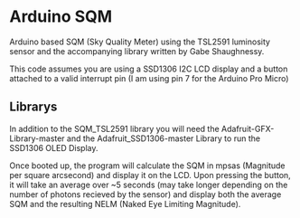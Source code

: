 <h1>Arduino SQM </h1>

Arduino based SQM (Sky Quality Meter) using the TSL2591 luminosity sensor and the accompanying library written by Gabe Shaughnessy.


This code assumes you are using a SSD1306 I2C LCD display and a button attached to a valid interrupt pin (I am using pin 7 for the Arduino Pro Micro)

<h2>Librarys</h2>

In addition to the SQM_TSL2591 library you will need the Adafruit-GFX-Library-master and the Adafruit_SSD1306-master Library to run the SSD1306 OLED Display.

Once booted up, the program will calculate the SQM in mpsas (Magnitude per square arcsecond) and display it on the LCD. Upon pressing the button, it will take an average over ~5 seconds (may take longer depending on the number of photons recieved by the sensor) and display both the average SQM and the resulting NELM (Naked Eye Limiting Magnitude).